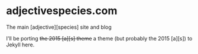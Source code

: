 # adjectivespecies.com
The main [adjective][species] site and blog

I'll be porting ~~the 2015 \[a]\[s] theme~~ a theme (but probably the 2015 \[a]\[s]) to Jekyll here.


